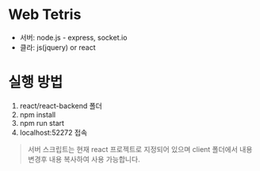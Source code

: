 # Web Tetris
* 서버: node.js - express, socket.io
* 클라: js(jquery) or react

# 실행 방법
1. react/react-backend 폴더 
2. npm install 
3. npm run start 
4. localhost:52272 접속
> 서버 스크립트는 현재 react 프로젝트로 지정되어 있으며 client 폴더에서 내용 변경후 내용 복사하여 사용 가능합니다.
